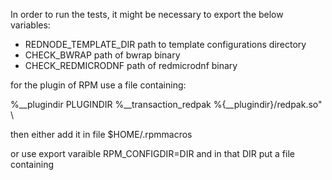 
In order to run the tests, it might be necessary to export the below variables:

- REDNODE_TEMPLATE_DIR path to template configurations directory
- CHECK_BWRAP          path of bwrap binary
- CHECK_REDMICRODNF    path of redmicrodnf binary

for the plugin of RPM use a file containing:

%__plugindir PLUGINDIR
%__transaction_redpak %{__plugindir}/redpak.so" \

then either add it in file $HOME/.rpmmacros

or use export varaible RPM_CONFIGDIR=DIR
and in that DIR put a file containing
